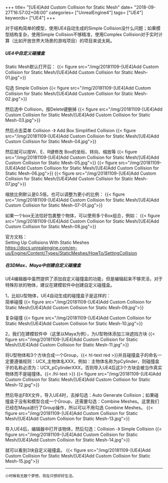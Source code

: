 +++
title= "[UE4]Add Custom Collision for Static Mesh"
date= "2018-09-27T16:57:02+08:00"
categories= ["UnrealEngine4"]
tags= ["UE4"]
keywords= ["UE4"]
+++

对于结构简单的模型，使用UE4自动生成的Simple Collision没什么问题；如果模型结构复杂，使用Simple Collision不够精准，使用Complex Collision对于实时计算（比如开放世界大场景的游戏项目）的项目来说太耗。

##### UE4中自定义碰撞盒

Static Mesh默认打开后：
{{< figure src="/img/20181109-[UE4]Add Custom Collision for Static Mesh/[UE4]Add Custom Collision for Static Mesh-01.jpg">}}

勾选 Simple Collision
{{< figure src="/img/20181109-[UE4]Add Custom Collision for Static Mesh/[UE4]Add Custom Collision for Static Mesh-02.jpg">}}

然后选中 Collision，按Delete键删掉
{{< figure src="/img/20181109-[UE4]Add Custom Collision for Static Mesh/[UE4]Add Custom Collision for Static Mesh-03.jpg">}}

然后点击菜单 Collision -》 Add Box Simplified Collision
{{< figure src="/img/20181109-[UE4]Add Custom Collision for Static Mesh/[UE4]Add Custom Collision for Static Mesh-04.jpg">}}

然后就可以按W、E、R键修改 Box的坐标、转向、缩放等
{{< figure src="/img/20181109-[UE4]Add Custom Collision for Static Mesh/[UE4]Add Custom Collision for Static Mesh-05.jpg">}}
{{< figure src="/img/20181109-[UE4]Add Custom Collision for Static Mesh/[UE4]Add Custom Collision for Static Mesh-06.jpg">}}
{{< figure src="/img/20181109-[UE4]Add Custom Collision for Static Mesh/[UE4]Add Custom Collision for Static Mesh-07.jpg">}}

缩放比例默认是0.5倍，也可以调整为更小的比例：
{{< figure src="/img/20181109-[UE4]Add Custom Collision for Static Mesh/[UE4]Add Custom Collision for Static Mesh-07-01.jpg">}}

如果一个box无法恰好包裹整个物体，可以使用多个Box组合，例如：
{{< figure src="/img/20181109-[UE4]Add Custom Collision for Static Mesh/[UE4]Add Custom Collision for Static Mesh-08.jpg">}}

官方文档：  
Setting Up Collisions With Static Meshes  
https://docs.unrealengine.com/en-us/Engine/Content/Types/StaticMeshes/HowTo/SettingCollision

##### 在3DMax、Maya中创建自定义碰撞盒

UE4编辑器中虽然提供了添加自定义碰撞盒的功能，但是编辑起来不够灵活，对于特殊形状的物体，建议在建模软件中创建自定义碰撞盒。

1，比如U型物体，UE4自动生成的碰撞盒子是这样的：  
简单碰撞
{{< figure src="/img/20181109-[UE4]Add Custom Collision for Static Mesh/[UE4]Add Custom Collision for Static Mesh-09.jpg">}}

复杂碰撞
{{< figure src="/img/20181109-[UE4]Add Custom Collision for Static Mesh/[UE4]Add Custom Collision for Static Mesh-10.jpg">}}

2，我们在建模软件中（这里以Maya为例），为U型物体添加三块遮挡方块
{{< figure src="/img/20181109-[UE4]Add Custom Collision for Static Mesh/[UE4]Add Custom Collision for Static Mesh-11.jpg">}}

将U型物体和3个方块合成一个Group，{{< hl-text red >}}并且碰撞盒子的命名一定要遵循规则：UCX_主物体名XXX。例如：主物体名称为pCylinder，则碰撞盒子的名称必须为：UCX_pCylinderXXX，否则导入UE4后这3个方块会被当作真实物体而不是碰撞体。{{< /hl-text >}}
{{< figure src="/img/20181109-[UE4]Add Custom Collision for Static Mesh/[UE4]Add Custom Collision for Static Mesh-12.jpg">}}

然后导出FBX文件，导入UE4时，去掉勾选：Auto Generate Collision；如果碰撞盒子没有和模型合成一个Group，还需要勾选：Combine Meshes。这里我们已经在Maya进行了Group操作，所以可以不用勾选 Combine Meshes。
{{< figure src="/img/20181109-[UE4]Add Custom Collision for Static Mesh/[UE4]Add Custom Collision for Static Mesh-13.jpg">}}

导入UE4后，编辑器中打开该物体，然后勾选：Collision -》 Simple Collision
{{< figure src="/img/20181109-[UE4]Add Custom Collision for Static Mesh/[UE4]Add Custom Collision for Static Mesh-14.jpg">}}

就可以看到3块自定义碰撞盒。
{{< figure src="/img/20181109-[UE4]Add Custom Collision for Static Mesh/[UE4]Add Custom Collision for Static Mesh-15.jpg">}}

***
`小时候有无数个梦想，现在只想好好生活。`